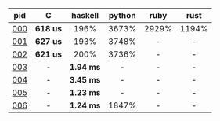 pid | C | haskell | python | ruby | rust 
 :---: | :---: | :---: | :---: | :---: | :---:
[000](0/0/0) | **618 us** | 196% | 3673% | 2929% | 1194%
[001](0/0/1) | **627 us** | 193% | 3748% | - | -
[002](0/0/2) | **621 us** | 200% | 3736% | - | -
[003](0/0/3) | - | **1.94 ms** | - | - | -
[004](0/0/4) | - | **3.45 ms** | - | - | -
[005](0/0/5) | - | **1.23 ms** | - | - | -
[006](0/0/6) | - | **1.24 ms** | 1847% | - | -
